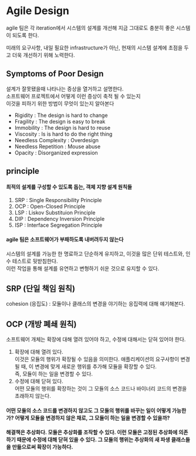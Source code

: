 # Agile Design

agile 팀은 각 iteration에서 시스템의 설계를 개선해 지금 그대로도 충분히 좋은 시스템이 되도록 한다.  

미래의 요구사항, 내일 필요한 infrastructure가 아닌, 현재의 시스템 설계에 초점을 두고 더욱 개선하기 위해 노력한다.

## Symptoms of Poor Design 

설계가 잘못됐을때 나타나는 증상을 열거하고 설명한다.  
소프트웨어 프로젝트에서 어떻게 이런 증상이 축적 될 수 있는지  
이것을 피하기 위한 방법이 무엇이 있는지 알아본다  

- Rigidity : The design is hard to change
- Fragility : The design is easy to break
- Immobility : The design is hard to reuse
- Viscosity : Is is hard to do the right thing
- Needless Complexity : Overdesign
- Needless Repetition : Mouse abuse
- Opacity : Disorganized expression

## principle
#### 최적의 설계를 구성할 수 있도록 돕는, 객체 지향 설계 원칙들

1. SRP : Single Responsibility Principle
2. OCP : Open-Closed Principle
3. LSP : Liskov Substituion Principle
4. DIP : Dependency Inversion Principle
5. ISP : Interface Segregation Principle

#### agile 팀은 소프트웨어가 부패하도록 내버려두지 않는다

시스템의 설계를 가능한 한 명료하고 단순하게 유지하고, 이것을 많은 단위 테스트와, 인수 테스트로 뒷받침한다.  
이런 작업을 통해 설계를 유연하고 변형하기 쉬운 것으로 유지할 수 있다.
## SRP (단일 책임 원칙)
cohesion (응집도) : 모듈이나 클래스의 변경을 야기하는 응집력에 대해 얘기해본다.  
## OCP (개방 폐쇄 원칙)
소프트웨어 개체는 확장에 대해 열려 있어야 하고, 수정에 대해서는 닫혀 있어야 한다.

1. 확장에 대해 열려 있다.  
   이것은 모듈의 행위가 확장될 수 있음을 의미한다. 애플리케이션의 요구사항이 변경될 때, 이 변경에 맞게 새로운 행위를 추가해 모듈을 확장할 수 있다.  
   즉, 모듈이 하는 일을 변경할 수 있다.  
2. 수정에 대해 닫혀 있다.  
   어떤 모듈의 행위를 확장하는 것이 그 모듈의 소스 코드나 바이너리 코드의 변경을 초래하지 않는다.  

#### 어떤 모듈의 소스 코드를 변경하지 않고도 그 모듈의 행위를 바꾸는 일이 어떻게 가능한가? 어떻게 모듈을 변경하지 않은 채로, 그 모듈이 하는 일을 변경할 수 있을까?
#### 해결책은 추상화다. 모듈은 추상화를 조작할 수 있다. 이런 모듈은 고정된 추상화에 의존하기 때문에 수정에 대해 닫혀 있을 수 있다. 그 모듈의 행위는 추상화의 새 파생 클래스들을 만듦으로써 확장이 가능하다.

